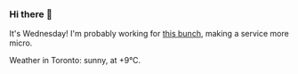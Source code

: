 ### Hi there :wave:

It's Wednesday! I'm probably working for [this bunch](https://github.com/kohofinancial), making a service more micro.

Weather in Toronto: sunny, at +9°C.
